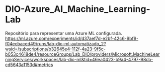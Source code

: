 # DIO-Azure_AI_Machine_Learning-Lab
Repositório para representar uma Azure ML configurada.
https://ml.azure.com/experiments/id/d37aef7d-e2bf-42c6-9bf9-f04ecbaced49/runs/lab-dio-ml-automatizado_2?wsid=/subscriptions/b32645e4-112f-4a23-9f5c-b053c4618de4/resourceGroups/Lab_DIO/providers/Microsoft.MachineLearningServices/workspaces/lab-dio-ml&tid=46ea0423-b9a4-4797-98cb-cd5643a1153d#metrics

